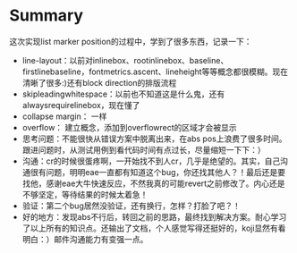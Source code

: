# Summary

这次实现list marker position的过程中，学到了很多东西，记录一下：
- line-layout：以前对inlinebox、rootinlinebox、baseline、firstlinebaseline，fontmetrics.ascent、lineheight等等概念都很模糊。现在清晰了很多:)还有block direction的排版流程
- skipleadingwhitespace：以前也不知道这是什么鬼，还有alwaysrequirelinebox，现在懂了
- collapse margin： 一样
- overflow： 建立概念，添加到overflowrect的区域才会被显示
- 思考问题：不能很快从错误方案中脱离出来，在abs pos上浪费了很多时间。跟进问题时，从测试用例到看代码时间有点过长，尽量缩短一下下：）
- 沟通：cr的时候很蛋疼啊，一开始找不到人cr，几乎是绝望的。其实，自己沟通很有问题，明明eae一直都有知道这个bug，你还找其他人？！最后还是要找他，感谢eae大牛快速反应，不然我真的可能revert之前修改了。内心还是不够坚定，等待结果的时候太着急！
- 验证：第二个bug居然没验证，还有换行，怎样？打脸了吧？！
- 好的地方：发现abs不行后，转回之前的思路，最终找到解决方案。耐心学习了以上所有的知识点。还输出了文档，个人感觉写得还挺好的，koji显然有看明白：）邮件沟通能力有变强一点。
